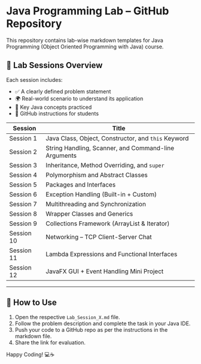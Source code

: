 # Java Programming Lab – GitHub Repository

This repository contains lab-wise markdown templates for Java Programming (Object Oriented Programming with Java) course.

## 📘 Lab Sessions Overview

Each session includes:
- ✅ A clearly defined problem statement
- 🌍 Real-world scenario to understand its application
- 🧠 Key Java concepts practiced
- 📂 GitHub instructions for students

| Session | Title |
|--------|-------|
| Session 1 | Java Class, Object, Constructor, and `this` Keyword |
| Session 2 | String Handling, Scanner, and Command-line Arguments |
| Session 3 | Inheritance, Method Overriding, and `super` |
| Session 4 | Polymorphism and Abstract Classes |
| Session 5 | Packages and Interfaces |
| Session 6 | Exception Handling (Built-in + Custom) |
| Session 7 | Multithreading and Synchronization |
| Session 8 | Wrapper Classes and Generics |
| Session 9 | Collections Framework (ArrayList & Iterator) |
| Session 10 | Networking – TCP Client-Server Chat |
| Session 11 | Lambda Expressions and Functional Interfaces |
| Session 12 | JavaFX GUI + Event Handling Mini Project |

---

## 📌 How to Use
1. Open the respective `Lab_Session_X.md` file.
2. Follow the problem description and complete the task in your Java IDE.
3. Push your code to a GitHub repo as per the instructions in the markdown file.
4. Share the link for evaluation.

Happy Coding! 💻☕
